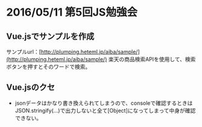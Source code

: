# 2016/05/11 第5回JS勉強会
## Vue.jsでサンプルを作成
サンプルurl：[http://plumping.heteml.jp/aiba/sample/](http://plumping.heteml.jp/aiba/sample/)
楽天の商品検索APIを使用して、検索ボタンを押すとそのワードで検索。

## Vue.jsのクセ
- jsonデータはかなり書き換えられてしまうので、consoleで確認するときはJSON.stringify(...)で出力しないと全て[Object]になってしまって中身が確認できない。